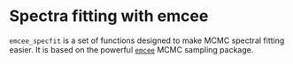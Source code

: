 Spectra fitting with emcee
==========================

`emcee_specfit` is a set of functions designed to make MCMC spectral fitting
easier. It is based on the powerful [`emcee`](http://dan.iel.fm/emcee) MCMC sampling package.
